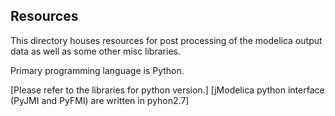 Resources
---------

This directory houses resources for post processing of the modelica output data
as well as some other misc libraries.

Primary programming language is Python.


[Please refer to the libraries for python version.]
[jModelica python interface (PyJMI and PyFMI) are written in pyhon2.7]
